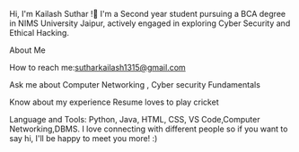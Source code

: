 Hi, I'm Kailash Suthar !💙
I'm a Second year student pursuing a BCA  degree in NIMS University Jaipur, actively engaged in exploring Cyber Security and Ethical Hacking.

About Me


How to reach me:sutharkailash1315@gmail.com

Ask me about Computer Networking , Cyber security Fundamentals

Know about my experience Resume
loves to play cricket

Language and Tools:
Python, Java, HTML, CSS, VS Code,Computer Networking,DBMS.
I love connecting with different people so if you want to say hi, I'll be happy to meet you more! :)



<!---
KailashSuthar1315/KailashSuthar1315 is a ✨ special ✨ repository because its `README.md` (this file) appears on your GitHub profile.
You can click the Preview link to take a look at your changes.
--->
